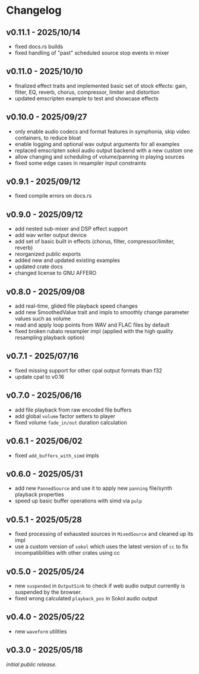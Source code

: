 # Changelog

## v0.11.1 - 2025/10/14

- fixed docs.rs builds
- fixed handling of "past" scheduled source stop events in mixer

## v0.11.0 - 2025/10/10

- finalized effect traits and implemented basic set of stock effects: gain, filter, EQ, reverb, chorus, compressor, limiter and distortion
- updated emscripten example to test and showcase effects

## v0.10.0 - 2025/09/27

- only enable audio codecs and format features in symphonia, skip video containers, to reduce bloat
- enable logging and optional wav output arguments for all examples 
- replaced emscripten sokol audio output backend with a new custom one
- allow changing and scheduling of volume/panning in playing sources
- fixed some edge cases in resampler input constraints

## v0.9.1 - 2025/09/12

- fixed compile errors on docs.rs

## v0.9.0 - 2025/09/12

- add nested sub-mixer and DSP effect support
- add wav writer output device
- add set of basic built in effects (chorus, filter, compressor/limiter, reverb)
- reorganized public exports
- added new and updated existing examples
- updated crate docs
- changed license to GNU AFFERO

## v0.8.0 - 2025/09/08

- add real-time, glided file playback speed changes 
- add new SmoothedValue trait and impls to smoothly change parameter values such as volume
- read and apply loop points from WAV and FLAC files by default 
- fixed broken rubato resampler impl (applied with the high quality resampling playback option)

## v0.7.1 - 2025/07/16

- fixed missing support for other cpal output formats than f32
- update cpal to v0.16

## v0.7.0 - 2025/06/16

- add file playback from raw encoded file buffers
- add global `volume` factor setters to player
- fixed volume `fade_in/out` duration calculation 

## v0.6.1 - 2025/06/02

- fixed `add_buffers_with_simd` impls

## v0.6.0 - 2025/05/31

- add new `PannedSource` and use it to apply new `panning` file/synth playback properties
- speed up basic buffer operations with simd via `pulp`

## v0.5.1 - 2025/05/28

- fixed processing of exhausted sources in `MixedSource` and cleaned up its impl
- use a custom version of `sokol` which uses the latest version of `cc` to fix incompatibilities with other crates using cc

## v0.5.0 - 2025/05/24

- new `suspended` in `OutputSink` to check if web audio output currently is suspended by the browser.
- fixed wrong calculated `playback_pos` in Sokol audio output

## v0.4.0 - 2025/05/22

- new `waveform` utilities

## v0.3.0 - 2025/05/18

_initial public release._
